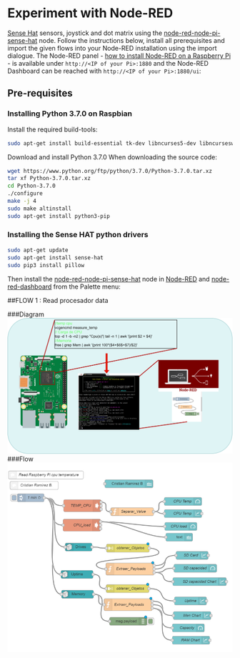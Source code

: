 # Experiment with Node-RED


 [Sense Hat](https://www.raspberrypi.org/documentation/hardware/sense-hat/) sensors, joystick and dot matrix using the [node-red-node-pi-sense-hat](https://flows.nodered.org/node/node-red-node-pi-sense-hat) node. Follow the instructions below, install all prerequisites and import the given flows into your Node-RED installation using the import dialogue. The Node-RED panel - [how to install Node-RED on a Raspberry Pi](https://nodered.org/docs/getting-started/raspberrypi) - is available under `http://<IP of your Pi>:1880` and the Node-RED Dashboard can be reached with  `http://<IP of your Pi>:1880/ui`:



## Pre-requisites

### Installing Python 3.7.0 on Raspbian

Install the required build-tools:

```bash
sudo apt-get install build-essential tk-dev libncurses5-dev libncursesw5-dev libreadline6-dev libdb5.3-dev libgdbm-dev libsqlite3-dev libssl-dev libbz2-dev libexpat1-dev liblzma-dev zlib1g-dev libffi-dev -y
```

Download and install Python 3.7.0 When downloading the source code:

```bash
wget https://www.python.org/ftp/python/3.7.0/Python-3.7.0.tar.xz
tar xf Python-3.7.0.tar.xz
cd Python-3.7.0
./configure
make -j 4
sudo make altinstall
sudo apt-get install python3-pip
```

### Installing the Sense HAT python drivers

```bash
sudo apt-get update
sudo apt-get install sense-hat
sudo pip3 install pillow
```

Then install the [node-red-node-pi-sense-hat](https://flows.nodered.org/node/node-red-node-pi-sense-hat) node in [Node-RED](https://nodered.org/) and [node-red-dashboard](https://flows.nodered.org/node/node-red-dashboard) from the Palette menu:


##FLOW 1 : Read procesador data 

###Diagram 
![FLOW1](https://github.com/crissmath/NODE-RED-PROJECT/blob/master/Pictures/Flow1.png)
###Flow 
![FLOW1](https://github.com/crissmath/NODE-RED-PROJECT/blob/master/Pictures/Imagen6.png)

